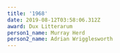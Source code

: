 ```yaml
---
title: '1968'
date: 2019-08-12T03:58:06.312Z
award: Dux Litterarum
person1_name: Murray Herd
person2_name: Adrian Wrigglesworth
---
```


